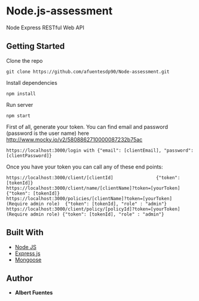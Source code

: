 # Node.js-assessment

Node Express RESTful Web API

## Getting Started

Clone the repo

```
git clone https://github.com/afuentesdp90/Node-assessment.git
```

Install dependencies

```
npm install
```

Run server

```
npm start
```

First of all, generate your token. You can find email and password (password is the user name) here http://www.mocky.io/v2/5808862710000087232b75ac

```
https://localhost:3000/login with {"email": [clientEmail], "password": [clientPassword]}
```

Once you have your token you can call any of these end points:

```
https://localhost:3000/client/[clientId]                {"token": [tokenId]}
https://localhost:3000/client/name/[clientName]?token=[yourToken]  {"token": [tokenId]}
https://localhost:3000/policies/[clientName]?token=[yourToken] (Require admin role)  {"token": [tokenId], "role" : "admin"}
https://localhost:3000/client/policy/[policyId]?token=[yourToken] (Require admin role) {"token": [tokenId], "role" : "admin"}
```


## Built With

* [Node JS](http://nodejs.org)
* [Express js](https://expressjs.com)
* [Mongoose](http://mongoosejs.com)

## Author

* **Albert Fuentes**
